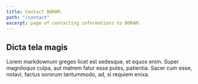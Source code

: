 ```yaml
---
title: Contact BORAM.
path: "/contact"
excerpt: page of contacting informations to BORAM.
---
```


## Dicta tela magis

Lorem markdownum greges licet est sedesque, et equos enim. Super magniloquo
culpa, aut matrem fatur esse putes, patientia. Sacer cum esse, notavi, factus
sororum tantummodo, ad, si requiem enixa.
